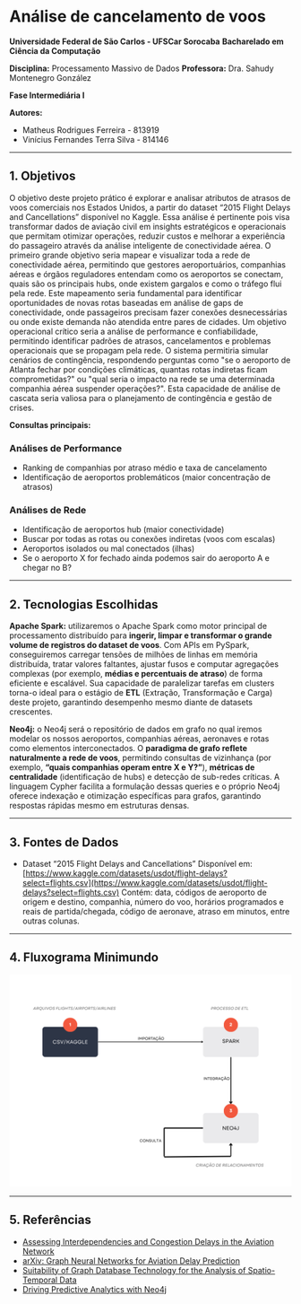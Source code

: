 # Análise de cancelamento de voos

**Universidade Federal de São Carlos - UFSCar Sorocaba**
**Bacharelado em Ciência da Computação**

**Disciplina:** Processamento Massivo de Dados
**Professora:** Dra. Sahudy Montenegro González

**Fase Intermediária I**

**Autores:**

* Matheus Rodrigues Ferreira - 813919
* Vinícius Fernandes Terra Silva - 814146

---

## 1. Objetivos

O objetivo deste projeto prático é explorar e analisar atributos de atrasos de voos comerciais nos Estados Unidos, a partir do dataset “2015 Flight Delays and Cancellations” disponível no Kaggle.
Essa análise é pertinente pois visa transformar dados de aviação civil em insights estratégicos e operacionais que permitam otimizar operações, reduzir custos e melhorar a experiência do passageiro através da análise inteligente de conectividade aérea.
O primeiro grande objetivo seria mapear e visualizar toda a rede de conectividade aérea, permitindo que gestores aeroportuários, companhias aéreas e órgãos reguladores entendam como os aeroportos se conectam, quais são os principais hubs, onde existem gargalos e como o tráfego flui pela rede. Este mapeamento seria fundamental para identificar oportunidades de novas rotas baseadas em análise de gaps de conectividade, onde passageiros precisam fazer conexões desnecessárias ou onde existe demanda não atendida entre pares de cidades.
Um objetivo operacional crítico seria a análise de performance e confiabilidade, permitindo identificar padrões de atrasos, cancelamentos e problemas operacionais que se propagam pela rede. O sistema permitiria simular cenários de contingência, respondendo perguntas como "se o aeroporto de Atlanta fechar por condições climáticas, quantas rotas indiretas ficam comprometidas?" ou "qual seria o impacto na rede se uma determinada companhia aérea suspender operações?". Esta capacidade de análise de cascata seria valiosa para o planejamento de contingência e gestão de crises.

**Consultas principais:**

### Análises de Performance

* Ranking de companhias por atraso médio e taxa de cancelamento
* Identificação de aeroportos problemáticos (maior concentração de atrasos)

### Análises de Rede

* Identificação de aeroportos hub (maior conectividade)
* Buscar por todas as rotas ou conexões indiretas (voos com escalas)
* Aeroportos isolados ou mal conectados (ilhas)
* Se o aeroporto X for fechado ainda podemos sair do aeroporto A e chegar no B?

---

## 2. Tecnologias Escolhidas

**Apache Spark:** utilizaremos o Apache Spark como motor principal de processamento distribuído para **ingerir, limpar e transformar o grande volume de registros do dataset de voos**. Com APIs em PySpark, conseguiremos carregar tensões de milhões de linhas em memória distribuída, tratar valores faltantes, ajustar fusos e computar agregações complexas (por exemplo, **médias e percentuais de atraso**) de forma eficiente e escalável. Sua capacidade de paralelizar tarefas em clusters torna-o ideal para o estágio de **ETL** (Extração, Transformação e Carga) deste projeto, garantindo desempenho mesmo diante de datasets crescentes.

**Neo4j:** o Neo4j será o repositório de dados em grafo no qual iremos modelar os nossos aeroportos, companhias aéreas, aeronaves e rotas como elementos interconectados. O **paradigma de grafo reflete naturalmente a rede de voos**, permitindo consultas de vizinhança (por exemplo, **“quais companhias operam entre X e Y?”**), **métricas de centralidade** (identificação de hubs) e detecção de sub-redes críticas. A linguagem Cypher facilita a formulação dessas queries e o próprio Neo4j oferece indexação e otimização específicas para grafos, garantindo respostas rápidas mesmo em estruturas densas.

---

## 3. Fontes de Dados

* Dataset “2015 Flight Delays and Cancellations”
  Disponível em: [https://www.kaggle.com/datasets/usdot/flight-delays?select=flights.csv](https://www.kaggle.com/datasets/usdot/flight-delays?select=flights.csv)
  Contém: data, códigos de aeroporto de origem e destino, companhia, número do voo, horários programados e reais de partida/chegada, código de aeronave, atraso em minutos, entre outras colunas.

---

## 4. Fluxograma Minimundo

![Fluxograma Minimundo](./images/fluxograma.png) 

---

## 5. Referências

* [Assessing Interdependencies and Congestion Delays in the Aviation Network](https://www.academia.edu/66526198/Assessing_Interdependencies_and_Congestion_Delays_in_the_Aviation_Network)
* [arXiv: Graph Neural Networks for Aviation Delay Prediction](https://arxiv.org/abs/2502.04233)
* [Suitability of Graph Database Technology for the Analysis of Spatio-Temporal Data](https://towardsdatascience.com/suitability-of-graph-database-technology-for-the-analysis-of-spatio-temporal-data-6167dba64be8/)
* [Driving Predictive Analytics with Neo4j](https://neo4j.com/blog/graph-data-science/driving-predictive-analytics-neo4j/)
